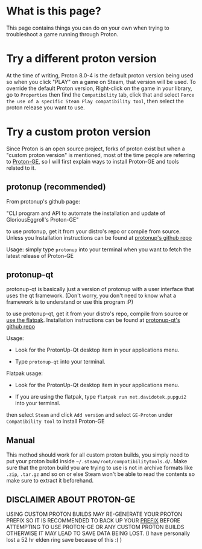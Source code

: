 # What is this page?

This page contains things you can do on your own when trying to troubleshoot a game running through Proton.

# Try a different proton version

At the time of writing, Proton 8.0-4 is the default proton version being used so when you click "PLAY" on a game on Steam, that version will be used. To override the default Proton version, Right-click on the game in your library, go to `Properties` then find the `Compatibility` tab, click that and select `Force the use of a specific Steam Play compatibility tool`, then select the proton release you want to use.

# Try a custom proton version

Since Proton is an open source project, forks of proton exist but when a "custom proton version" is mentioned, most of the time people are referring to [Proton-GE](https://github.com/GloriousEggroll/proton-ge-custom), so I will first explain ways to install Proton-GE and tools related to it.

## protonup (recommended)

From protonup's github page:

"CLI program and API to automate the installation and update of GloriousEggroll's Proton-GE"

to use protonup, get it from your distro's repo or compile from source. Unless you Installation instructions can be found at [protonup's github repo](https://github.com/AUNaseef/protonup#installation)

Usage: simply type `protonup` into your terminal when you want to fetch the latest release of Proton-GE

## protonup-qt

protonup-qt is basically just a version of protonup with a user interface that uses the qt framework. (Don't worry, you don't need to know what a framework is to understand or use this program :P)

to use protonup-qt, get it from your distro's repo, compile from source or [use the flatpak](https://flathub.org/apps/net.davidotek.pupgui2). Installation instructions can be found at [protonup-qt's github repo](https://github.com/DavidoTek/ProtonUp-Qt#install-from-aur-arch-manjaro-endeavouros-etc)

Usage:

- Look for the ProtonUp-Qt desktop item in your applications menu.

- Type `protonup-qt` into your terminal.

Flatpak usage:

- Look for the ProtonUp-Qt desktop item in your applications menu.

- If you are using the flatpak, type `flatpak run net.davidotek.pupgui2` into your terminal.

then select `Steam` and click `Add version` and select `GE-Proton` under `Compatibility tool` to install Proton-GE

## Manual

This method should work for all custom proton builds, you simply need to put your proton build inside `~/.steam/root/compatibilitytools.d/`. Make sure that the proton build you are trying to use is not in archive formats like `.zip`, `.tar.gz` and so on or else Steam won't be able to read the contents so make sure to extract it beforehand.

## DISCLAIMER ABOUT PROTON-GE

USING CUSTOM PROTON BUILDS MAY RE-GENERATE YOUR PROTON PREFIX SO IT IS RECOMMENDED TO BACK UP YOUR [PREFIX](https://github.com/ardishco-the-great/common-proton-steps/blob/main/Terminology.md) BEFORE ATTEMPTING TO USE PROTON-GE OR ANY CUSTOM PROTON BUILDS OTHERWISE IT MAY LEAD TO SAVE DATA BEING LOST. (I have personally lost a 52 hr elden ring save because of this :( )
